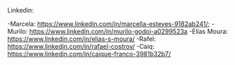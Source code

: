 Linkedin:

-Marcela: https://www.linkedin.com/in/marcella-esteves-9182ab241/;
-Murilo: https://www.linkedin.com/in/murilo-godoi-a0299523a
-Elias Moura: https://www.linkedin.com/in/elias-s-moura/
-Rafel: https://www.linkedin.com/in/rafael-costrov/
-Caiq: https://www.linkedin.com/in/caique-franco-3981b32b7/
